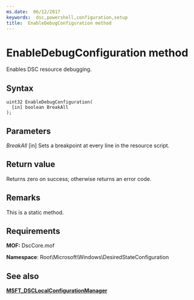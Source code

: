 ```yaml
---
ms.date:  06/12/2017
keywords:  dsc,powershell,configuration,setup
title:  EnableDebugConfiguration method
---
```

# EnableDebugConfiguration method

Enables DSC resource debugging.

## Syntax

```mof
uint32 EnableDebugConfiguration(
  [in] boolean BreakAll
);
```

## Parameters

*BreakAll* \[in\]
Sets a breakpoint at every line in the resource script.

## Return value

Returns zero on success; otherwise returns an error code.

## Remarks

This is a static method.

## Requirements

**MOF:** DscCore.mof

**Namespace**: Root\Microsoft\Windows\DesiredStateConfiguration

## See also

[**MSFT_DSCLocalConfigurationManager**](msft-dsclocalconfigurationmanager.md)
